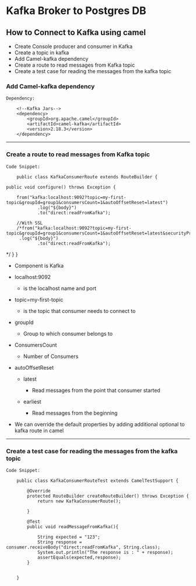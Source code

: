 # Kafka Broker to Postgres DB

##	How to Connect to Kafka using camel

-	Create Console producer and consumer in Kafka
-	Create a topic in kafka 
-	Add Camel-kafka dependency
-	Create a route to read messages from Kafka topic
-	Create a test case for reading the messages from the kafka topic


### Add Camel-kafka dependency

	Dependency:
	
		<!--Kafka Jars-->
        <dependency>
            <groupId>org.apache.camel</groupId>
            <artifactId>camel-kafka</artifactId>
            <version>2.18.3</version>
        </dependency>
----------------------------------------------------------------------------
		
### Create a route to read messages from Kafka topic


	Code Snippet:
	
		public class KafkaConsumerRoute extends RouteBuilder {

    public void configure() throws Exception {

        from("kafka:localhost:9092?topic=my-first-topic&groupId=group1&consumersCount=1&autoOffsetReset=latest")
                .log("${body}")
                .to("direct:readFromKafka");

        //With SSL
        /*from("kafka:localhost:9092?topic=my-first-topic&groupId=group1&consumersCount=1&autoOffsetReset=latest&securityProtocol=SSL&sslKeystoreLocation=${sslKeystorePath}&sslKeystorePassword=${sslKeystorePassword}&sslTruststoreLocation=${sslTruststorePath}&sslTruststorePassword=${sslTruststorePassword}")
         .log("${body}")
                .to("direct:readFromKafka");
*/
    }
}


-	Component is Kafka
-	localhost:9092 

	-	is the localhost name and port
	
	
-	topic=my-first-topic

	-	is the topic that consumer needs to connect to
	
- groupId

	-	Group to which consumer belongs to 
	
- ConsumersCount

	-	Number of Consumers
	
-	autoOffsetReset

	-	latest
		
		-	Read messages from the point that consumer started
		
	-	earliest
	
		-	Read messages from the beginning 
		
		
- We can override the default properties by adding additional optional to kafka route in camel


----------------------------------------------------------------------------

### Create a test case for reading the messages from the kafka topic


	Code Snippet:
	
		public class KafkaConsumerRouteTest extends CamelTestSupport {

			@Override
			protected RouteBuilder createRouteBuilder() throws Exception {
				return new KafkaConsumerRoute();

			}

			@Test
			public void readMessageFromKafka(){

				String expected = "123";
				String response = consumer.receiveBody("direct:readFromKafka", String.class);
				System.out.println("The response is : " + response);
				assertEquals(expected,response);
			}


		}

